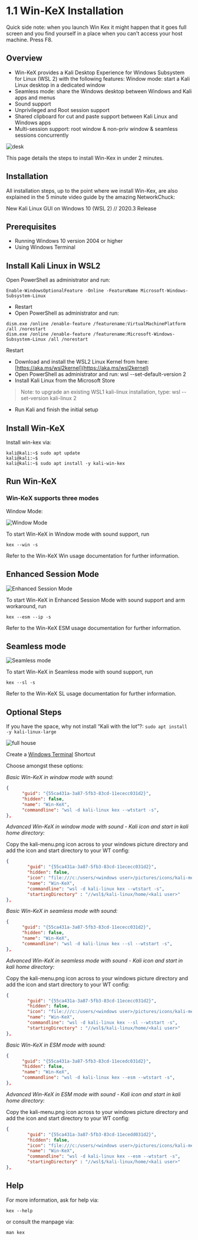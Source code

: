 # 1.1 Win-KeX Installation

Quick side note: when you launch Win Kex it might happen that it goes full screen and you find yourself in a place when you can't access your host machine. Press F8.

## Overview

- Win-KeX provides a Kali Desktop Experience for Windows Subsystem for Linux (WSL 2) with the following features:
Window mode: start a Kali Linux desktop in a dedicated window
- Seamless mode: share the Windows desktop between Windows and Kali apps and menus
- Sound support
- Unprivileged and Root session support
- Shared clipboard for cut and paste support between Kali Linux and Windows apps
- Multi-session support: root window & non-priv window & seamless sessions concurrently

![desk](https://www.kali.org/docs/wsl/win-kex/win-kex-sl.png)

This page details the steps to install Win-Kex in under 2 minutes.

## Installation

All installation steps, up to the point where we install Win-Kex, are also explained in the 5 minute video guide by the amazing NetworkChuck:

New Kali Linux GUI on Windows 10 (WSL 2) // 2020.3 Release

## Prerequisites

- Running Windows 10 version 2004 or higher
- Using Windows Terminal

## Install Kali Linux in WSL2

Open PowerShell as administrator and run:

```shell
Enable-WindowsOptionalFeature -Online -FeatureName Microsoft-Windows-Subsystem-Linux
```

- Restart
- Open PowerShell as administrator and run:

```shell
dism.exe /online /enable-feature /featurename:VirtualMachinePlatform /all /norestart
dism.exe /online /enable-feature /featurename:Microsoft-Windows-Subsystem-Linux /all /norestart
```

Restart

- Download and install the WSL2 Linux Kernel from here: [https://aka.ms/wsl2kernel](https://aka.ms/wsl2kernel)
- Open PowerShell as administrator and run: wsl --set-default-version 2
- Install Kali Linux from the Microsoft Store

> Note: to upgrade an existing WSL1 kali-linux installation, type: wsl --set-version kali-linux 2

- Run Kali and finish the initial setup

## Install Win-KeX

Install win-kex via:

```shell
kali@kali:~$ sudo apt update
kali@kali:~$
kali@kali:~$ sudo apt install -y kali-win-kex
```

## Run Win-KeX

### Win-KeX supports three modes

Window Mode:

![Window Mode](https://www.kali.org/docs/wsl/win-kex/win-kex-thelot.png)

To start Win-KeX in Window mode with sound support, run

```shell
kex --win -s
```

Refer to the Win-KeX Win usage documentation for further information.

## Enhanced Session Mode

![Enhanced Session Mode](https://www.kali.org/docs/wsl/win-kex/win-kex-wt1.png)

To start Win-KeX in Enhanced Session Mode with sound support and arm workaround, run

```shell
kex --esm --ip -s
```

Refer to the Win-KeX ESM usage documentation for further information.

## Seamless mode

![Seamless mode](https://www.kali.org/docs/wsl/win-kex/win-kex-sl.png)

To start Win-KeX in Seamless mode with sound support, run

```shell
kex --sl -s
```

Refer to the Win-KeX SL usage documentation for further information.

## Optional Steps

If you have the space, why not install “Kali with the lot”?: `sudo apt install -y kali-linux-large`

![full house](https://www.kali.org/docs/wsl/win-kex/win-kex-thelot.png)

Create a [Windows Terminal](https://www.microsoft.com/en-us/p/windows-terminal/9n0dx20hk701) Shortcut

Choose amongst these options:

*Basic Win-KeX in window mode with sound:*

```json
{
      "guid": "{55ca431a-3a87-5fb3-83cd-11ececc031d2}",
      "hidden": false,
      "name": "Win-KeX",
      "commandline": "wsl -d kali-linux kex --wtstart -s",
},
```

*Advanced Win-KeX in window mode with sound - Kali icon and start in kali home directory:*

Copy the kali-menu.png icon across to your windows picture directory and add the icon and start directory to your WT config:

```json
{
        "guid": "{55ca431a-3a87-5fb3-83cd-11ececc031d2}",
        "hidden": false,
        "icon": "file:///c:/users/<windows user>/pictures/icons/kali-menu.png",
        "name": "Win-KeX",
        "commandline": "wsl -d kali-linux kex --wtstart -s",
        "startingDirectory" : "//wsl$/kali-linux/home/<kali user>"
},
```

*Basic Win-KeX in seamless mode with sound:*

```json
{
      "guid": "{55ca431a-3a87-5fb3-83cd-11ececc031d2}",
      "hidden": false,
      "name": "Win-KeX",
      "commandline": "wsl -d kali-linux kex --sl --wtstart -s",
},
```

*Advanced Win-KeX in seamless mode with sound - Kali icon and start in kali home directory:*

Copy the kali-menu.png icon across to your windows picture directory and add the icon and start directory to your WT config:

```json
{
        "guid": "{55ca431a-3a87-5fb3-83cd-11ececc031d2}",
        "hidden": false,
        "icon": "file:///c:/users/<windows user>/pictures/icons/kali-menu.png",
        "name": "Win-KeX",
        "commandline": "wsl -d kali-linux kex --sl --wtstart -s",
        "startingDirectory" : "//wsl$/kali-linux/home/<kali user>"
},
```

*Basic Win-KeX in ESM mode with sound:*

```json
{
      "guid": "{55ca431a-3a87-5fb3-83cd-11ecedc031d2}",
      "hidden": false,
      "name": "Win-KeX",
      "commandline": "wsl -d kali-linux kex --esm --wtstart -s",
},
```

*Advanced Win-KeX in ESM mode with sound - Kali icon and start in kali home directory:*

Copy the kali-menu.png icon across to your windows picture directory and add the icon and start directory to your WT config:

```json
{
        "guid": "{55ca431a-3a87-5fb3-83cd-11ecedd031d2}",
        "hidden": false,
        "icon": "file:///c:/users/<windows user>/pictures/icons/kali-menu.png",
        "name": "Win-KeX",
        "commandline": "wsl -d kali-linux kex --esm --wtstart -s",
        "startingDirectory" : "//wsl$/kali-linux/home/<kali user>"
},
```

## Help

For more information, ask for help via:

```shell
kex --help
```

or consult the manpage via:

```shell
man kex
```
